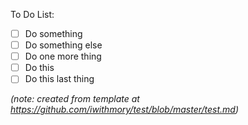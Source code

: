 To Do List:



- [ ] Do something
- [ ] Do something else
- [ ] Do one more thing
- [ ] Do this
- [ ] Do this last thing

*(note: created from template at https://github.com/iwithmory/test/blob/master/test.md)*

